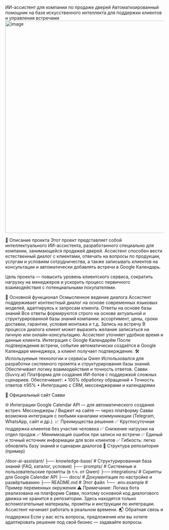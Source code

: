  ИИ-ассистент для компании по продаже дверей
Автоматизированный помощник на базе искусственного интеллекта для поддержки клиентов и управления встречами
<img width="940" height="673" alt="image" src="https://github.com/user-attachments/assets/f23953aa-993e-4d22-a422-593461271cb4" />

📌 Описание проекта
Этот проект представляет собой интеллектуального ИИ-ассистента, разработанного специально для компании, занимающейся продажей дверей. Ассистент способен вести естественный диалог с клиентами, отвечать на вопросы по продукции, услугам и условиям сотрудничества, а также записывать клиентов на консультации и автоматически добавлять встречи в Google Календарь.

Цель проекта — повысить уровень клиентского сервиса, сократить нагрузку на менеджеров и ускорить процесс первичного взаимодействия с потенциальными покупателями.

🧠 Основной функционал
Осмысленное ведение диалога
Ассистент поддерживает контекстный диалог на основе современных языковых моделей, адаптируясь к запросам клиента.
Ответы на основе базы знаний
Все ответы формируются строго на основе актуальной и структурированной базы знаний компании: ассортимент, цены, сроки доставки, гарантии, условия монтажа и т.д.
Запись на встречу
В процессе диалога клиент может выразить желание записаться на личную или онлайн-консультацию. Ассистент уточняет удобное время и данные клиента.
Интеграция с Google Календарём
После подтверждения встречи, событие автоматически создаётся в Google Календаре менеджера, а клиент получает подтверждение.
🛠 Используемые технологии и сервисы
Qwen
Использовался для разработки системного промпта и структурирования базы знаний. Обеспечивает логику взаимодействия и точность ответов.
Савви (Suvvy.ai)
Платформа для создания ИИ-ботов с поддержкой сложных сценариев. Обеспечивает:
• 100% обработку обращений
• Точность ответов ≥95%
• Интеграцию с CRM, мессенджерами и календарями

🔗 Официальный сайт Савви

🌐 Интеграции
Google Calendar API — для автоматического создания встреч.
Мессенджеры / Виджет на сайте — через платформу Савви возможна интеграция с любыми каналами коммуникации (Telegram, WhatsApp, сайт и др.).
📈 Преимущества решения
✅ Круглосуточная поддержка клиентов без участия человека
✅ Снижение нагрузки на отдел продаж
✅ Минимизация ошибок при записи на встречи
✅ Единый и точный источник информации для всех клиентов
✅ Гибкость: легко обновлять базу знаний и сценарии диалогов
📂 Структура репозитория (пример)

/door-ai-assistant/
├── knowledge-base/          # Структурированная база знаний (FAQ, каталог, условия)
├── prompts/                 # Системные и пользовательские промпты (в т.ч. от Qwen)
├── integrations/            # Скрипты для Google Calendar API
├── docs/                    # Документация по настройке и развёртыванию
├── README.md                # Этот файл
└── .env.example             # Пример переменных окружения
⚠️ Примечание: Логика бота реализована на платформе Савви, поэтому основной код диалогового движка не хранится в репозитории. Здесь находятся только вспомогательные материалы, промпты и инструкции по интеграции. 
Ассистент начинает работать в реальном времени.
📬 Обратная связь и поддержка
Если у вас есть вопросы, предложения или вы хотите адаптировать решение под свой бизнес — задавайте вопросы.
